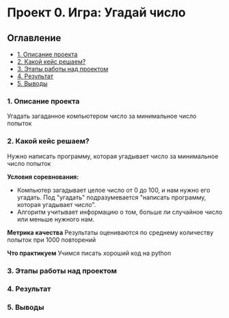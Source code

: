 # Проект 0. Игра: Угадай число

## Оглавление
* [1. Описание проекта]()
* [2. Какой кейс решаем?]()
* [3. Этапы работы над проектом]()
* [4. Результат]()
* [5. Выводы]()

### 1. Описание проекта

Угадать загаданное компьютером число за минимальное число попыток

### 2. Какой кейс решаем?

Нужно написать программу, которая угадывает число за минимальное число попыток

**Условия соревнования:**
- Компьютер загадывает целое число от 0 до 100, и нам нужно его угадать. Под "угадать" подразумевается "написать программу, которая угадывает число".
- Алгоритм учитывает информацию о том, больше ли случайное число или меньше нужного нам.

**Метрика качества**
Результаты оцениваются по среднему количеству попыток при 1000 повторений

**Что практикуем**
Учимся писать хороший код на python

### 3. Этапы работы над проектом

### 4. Результат

### 5. Выводы

